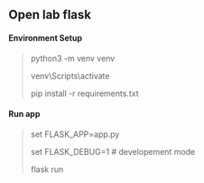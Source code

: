 ## Open lab flask


#### Environment Setup

> python3 -m venv venv
> 
> venv\Scripts\activate
> 
> pip install -r requirements.txt



#### Run app
> set FLASK_APP=app.py
> 
> set FLASK_DEBUG=1 # developement mode
> 
> flask run